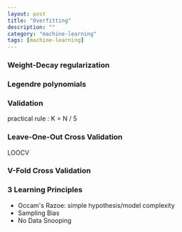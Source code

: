 ```yaml
---
layout: post
title: "Overfitting"
description: ""
category: "machine-learning"
tags: [machine-learning]
---
```


<script type="text/javascript" async
  src="https://cdn.mathjax.org/mathjax/latest/MathJax.js?config=TeX-MML-AM_CHTML">
</script>

<script type="text/x-mathjax-config">
MathJax.Hub.Config({
  displayAlign: "left",
  displayIndent: "2em"
});
</script>

### Weight-Decay regularization

### Legendre polynomials

### Validation

practical rule : K = N / 5

### Leave-One-Out Cross Validation

LOOCV

### V-Fold Cross Validation

### 3 Learning Principles

- Occam's Razoe: simple hypothesis/model complexity
- Sampling Bias
- No Data Snooping

